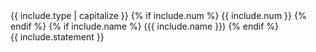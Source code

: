 <div class="{{ include.type }}"
    {% if include.id %}
    id="{{ include.id }}"
    {% endif %}>
    <div class="theorem-title">{{ include.type  | capitalize }}
        {% if include.num %}
            {{ include.num }}
        {% endif %}
        {% if include.name %}
            ({{ include.name }})
        {% endif %}
    </div>
    <div class="theorem-contents">
        {{ include.statement }}
    </div>
</div>